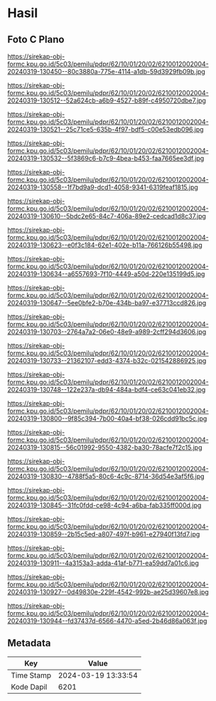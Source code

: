 # Hasil

## Foto C Plano

https://sirekap-obj-formc.kpu.go.id/5c03/pemilu/pdpr/62/10/01/20/02/6210012002004-20240319-130450--80c3880a-775e-4114-a1db-59d3929fb09b.jpg

https://sirekap-obj-formc.kpu.go.id/5c03/pemilu/pdpr/62/10/01/20/02/6210012002004-20240319-130512--52a624cb-a6b9-4527-b89f-c4950720dbe7.jpg

https://sirekap-obj-formc.kpu.go.id/5c03/pemilu/pdpr/62/10/01/20/02/6210012002004-20240319-130521--25c71ce5-635b-4f97-bdf5-c00e53edb096.jpg

https://sirekap-obj-formc.kpu.go.id/5c03/pemilu/pdpr/62/10/01/20/02/6210012002004-20240319-130532--5f3869c6-b7c9-4bea-b453-faa7665ee3df.jpg

https://sirekap-obj-formc.kpu.go.id/5c03/pemilu/pdpr/62/10/01/20/02/6210012002004-20240319-130558--1f7bd9a9-dcd1-4058-9341-6319feaf1815.jpg

https://sirekap-obj-formc.kpu.go.id/5c03/pemilu/pdpr/62/10/01/20/02/6210012002004-20240319-130610--5bdc2e65-84c7-406a-89e2-cedcad1d8c37.jpg

https://sirekap-obj-formc.kpu.go.id/5c03/pemilu/pdpr/62/10/01/20/02/6210012002004-20240319-130623--e0f3c184-62e1-402e-b11a-766126b55498.jpg

https://sirekap-obj-formc.kpu.go.id/5c03/pemilu/pdpr/62/10/01/20/02/6210012002004-20240319-130634--a6557693-7f10-4449-a50d-220e135199d5.jpg

https://sirekap-obj-formc.kpu.go.id/5c03/pemilu/pdpr/62/10/01/20/02/6210012002004-20240319-130647--5ee0bfe2-b70e-434b-ba97-e37713ccd826.jpg

https://sirekap-obj-formc.kpu.go.id/5c03/pemilu/pdpr/62/10/01/20/02/6210012002004-20240319-130703--2764a7a2-06e0-48e9-a989-2cff294d3606.jpg

https://sirekap-obj-formc.kpu.go.id/5c03/pemilu/pdpr/62/10/01/20/02/6210012002004-20240319-130733--21362107-edd3-4374-b32c-021542886925.jpg

https://sirekap-obj-formc.kpu.go.id/5c03/pemilu/pdpr/62/10/01/20/02/6210012002004-20240319-130748--122e237a-db94-484a-bdf4-ce63c041eb32.jpg

https://sirekap-obj-formc.kpu.go.id/5c03/pemilu/pdpr/62/10/01/20/02/6210012002004-20240319-130800--9f85c394-7b00-40a4-bf38-026cdd91bc5c.jpg

https://sirekap-obj-formc.kpu.go.id/5c03/pemilu/pdpr/62/10/01/20/02/6210012002004-20240319-130815--56c01992-9550-4382-ba30-78acfe7f2c15.jpg

https://sirekap-obj-formc.kpu.go.id/5c03/pemilu/pdpr/62/10/01/20/02/6210012002004-20240319-130830--4788f5a5-80c6-4c9c-8714-36d54e3af5f6.jpg

https://sirekap-obj-formc.kpu.go.id/5c03/pemilu/pdpr/62/10/01/20/02/6210012002004-20240319-130845--31fc0fdd-ce98-4c94-a6ba-fab335ff000d.jpg

https://sirekap-obj-formc.kpu.go.id/5c03/pemilu/pdpr/62/10/01/20/02/6210012002004-20240319-130859--2b15c5ed-a807-497f-b961-e27940f13fd7.jpg

https://sirekap-obj-formc.kpu.go.id/5c03/pemilu/pdpr/62/10/01/20/02/6210012002004-20240319-130911--4a3153a3-adda-41af-b771-ea59dd7a01c6.jpg

https://sirekap-obj-formc.kpu.go.id/5c03/pemilu/pdpr/62/10/01/20/02/6210012002004-20240319-130927--0d49830e-229f-4542-992b-ae25d39607e8.jpg

https://sirekap-obj-formc.kpu.go.id/5c03/pemilu/pdpr/62/10/01/20/02/6210012002004-20240319-130944--fd37437d-6566-4470-a5ed-2b46d86a063f.jpg


## Metadata

| Key        | Value               |
| ---------- | ------------------- |
| Time Stamp | 2024-03-19 13:33:54 |
| Kode Dapil | 6201                |



